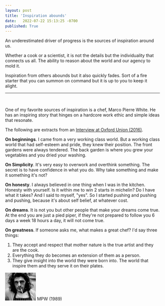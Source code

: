 ```yaml
---
layout: post
title: 'Inspiration abounds'
date:   2022-07-22 15:13:25 -0700
published: True 
---
```


An underestimated driver of progress is the sources of inspiration around us. 

Whether a cook or a scientist, it is not the details but the individuality that connects us all. The ability to reason about the world and our agency to mold it.

Inspiration from others abounds but it also quickly fades. Sort of a fire starter that you can summon on command but it is up to you to keep it alight.

------ 

&nbsp;  

One of my favorite sources of inspiration is a chef, Marco Pierre White. 
He has an inspiring story that hinges on a hardcore work ethic and simple ideas that resonate.

The following are extracts from an [Interview at Oxford Union (2016)](https://www.youtube.com/watch?v=U-xCIstDBaI).

**On beginnings**. I came from a very working class world. 
But a working class world that had self-esteem and pride, they knew their position. 
The front gardens were always tendered. The back garden is where you grew your vegetables and you dried your washing.

**On Simplicity**. It's very easy to overwork and overthink something. 
The secret is to have confidence in what you do.
Why take something and make it something it's not?

**On honesty**. I always believed in one thing when I was in the kitchen. Honesty with yourself. Is it within me to win 2 starts in michelin? Do I have what it takes? And I said to myself, "yes". So I started pushing and pushing and pushing, because it's about self belief, at whatever cost. 

**On dreams**. It is not you but other people that make your dreams come true.
At the end you are just a pied piper, if they're not prepared to follow you 6 days a week 18 hours a day, it will not come true.

**On greatness**.
If someone asks me, what makes a great chef? I'd say three things:
1. They accept and respect that mother nature is the true artist and they are the cook.
2. Everything they do becomes an extension of them as a person.
3. They give insight into the world they were born into. The world that inspire them and they serve it on their plates.

![Marco](/assets/marco.png)
MPW (1989)
